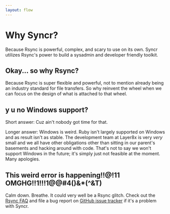 ```yaml
---
layout: flow
---
```


Why Syncr?
=======

Because Rsync is powerful, complex, and scary to use on its own. Syncr utilizes Rsync's power to build a sysadmin and developer friendly toolkit.

Okay... so why Rsync?
-------

Because Rsync is super flexible and powerful, not to mention already being an industry standard for file transfers. So why reinvent the wheel when we can focus on the design of what is attached to that wheel.

y u no Windows support?
-----

Short answer: Cuz ain't nobody got time for that.

Longer answer: Windows is weird. Ruby isn't largely supported on Windows and as result isn't as stable. The development team at Layer8x is very _very_ small and we all have other obligations other than sitting in our parent's basements and hacking around with code. That's not to say we won't support Windows in the future; it's simply just not feasible at the moment. Many apologies.

This weird error is happening!!@!11 OMGHG!!1!!!1@@#4()&*(^&T)
-----
Calm down. Breathe. It could very well be a Rsync glitch. Check out the [Rsync FAQ](https://rsync.samba.org/FAQ.html) and file a bug report on [GitHub issue tracker](https://github.com/layer8x/syncr/issues) if it's a problem with Syncr.
